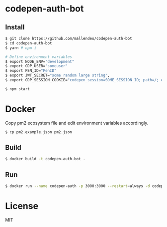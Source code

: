 # codepen-auth-bot

## Install
```bash
$ git clone https://github.com/mallendeo/codepen-auth-bot
$ cd codepen-auth-bot
$ yarn # npm i

# Define environment variables
$ export NODE_ENV="development"
$ export CDP_USER="someuser"
$ export PEN_ID="PenID"
$ export JWT_SECRET="some random large string",
$ export CDP_SESSION_COOKIE="codepen_session=SOME_SESSION_ID; path=/; expires=Mon, 24 Jul 2017 06:43:07 -0000; secure; HttpOnly"

$ npm start
```

# Docker

Copy pm2 ecosystem file and edit environment variables accordingly.

```bash
$ cp pm2.example.json pm2.json
```

## Build

```bash
$ docker build -t codepen-auth-bot .
```

## Run

```bash
$ docker run --name codepen-auth -p 3000:3000 --restart=always -d codepen-auth-bot
```

# License

MIT
